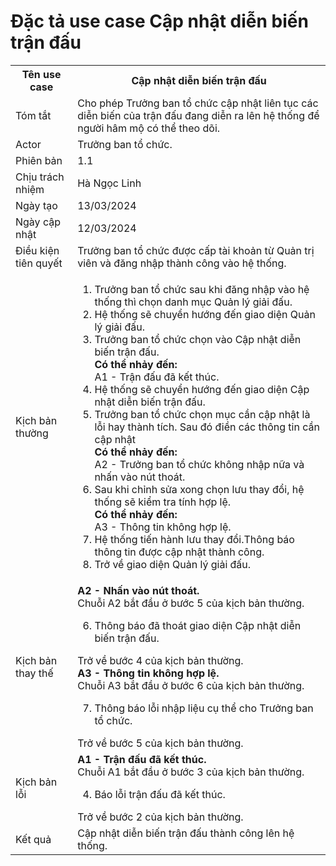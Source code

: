 # Đặc tả use case Cập nhật diễn biến trận đấu

<table>
    <tr>
        <th>Tên use case</th>
        <th>Cập nhật diễn biến trận đấu</th>
    </tr>
    <tr>
        <td>Tóm tắt</td>
        <td>Cho phép Trưởng ban tổ chức cập nhật liên tục các diễn biến của trận đấu đang diễn ra lên hệ thống để người hâm mộ có thể theo dõi.</td>
    </tr>
    <tr>
        <td>Actor</td>
        <td>Trưởng ban tổ chức.</td>
    </tr>
    <tr>
        <td>Phiên bản</td>
        <td>1.1</td>
    </tr>
    <tr>
        <td>Chịu trách nhiệm</td>
        <td>Hà Ngọc Linh</td>
    </tr>
    <tr>
        <td>Ngày tạo</td>
        <td>13/03/2024</td>
    </tr>
    <tr>
        <td>Ngày cập nhật</td>
        <td>12/03/2024</td>
    </tr>
    <tr>
        <td>Điều kiện tiên quyết</td>
        <td>Trưởng ban tổ chức được cấp tài khoản từ Quản trị viên và đăng nhập thành công vào hệ thống.</td>
    </tr>
    <tr>
        <td>Kịch bản thường</td>
        <td>
            <ol type="1">
                <li>Trưởng ban tổ chức sau khi đăng nhập vào hệ thống thì chọn danh mục Quản lý giải đấu.</li>
                <li>Hệ thống sẽ chuyển hướng đến giao diện Quản lý giải đấu.</li>
                <li>Trưởng ban tổ chức chọn vào Cập nhật diễn biến trận đấu.</li>
                    <b>Có thể nhảy đến:</b></br>
                    A1 - Trận đấu đã kết thúc.
                <li>Hệ thống sẽ chuyển hướng đến giao diện Cập nhật diễn biến trận đấu.</li>
                <li>Trưởng ban tổ chức chọn mục cần cập nhật là lỗi hay thành tích. Sau đó điền các thông tin cần cập nhật</li>
                    <b>Có thể nhảy đến:</b><br>
                    A2 - Trưởng ban tổ chức không nhập nữa và nhấn vào nút thoát.
                <li>Sau khi chỉnh sửa xong chọn lưu thay đổi, hệ thống sẽ kiểm tra tính hợp lệ.</li>
                    <b>Có thể nhảy đến:</b></br>
                    A3 - Thông tin không hợp lệ.
                <li>Hệ thống tiến hành lưu thay đổi.Thông báo thông tin được cập nhật thành công.</li>
                <li>Trở về giao diện Quản lý giải đấu.</li>
            </ol>
        </td> 
    </tr>
    <tr>
        <td>Kịch bản thay thế</td>
        <td>
            <b>A2 - Nhấn vào nút thoát.</b></br>
            Chuỗi A2 bắt đầu ở bước 5 của kịch bản thường.
            <ol type="1" start="6">
                <li>Thông báo đã thoát giao diện Cập nhật diễn biến trận đấu.</li>
            </ol>
            Trở về bước 4 của kịch bản thường.</br>
            <b>A3 - Thông tin không hợp lệ.</b></br>
            Chuỗi A3 bắt đầu ở bước 6 của kịch bản thường.</br>
            <ol type="1" start="7">
                <li>Thông báo lỗi nhập liệu cụ thể cho Trưởng ban tổ chức.</li>
            </ol>
            Trở về bước 5 của kịch bản thường.
        </td>
    </tr>
    <tr>
        <td>Kịch bản lỗi</td>
        <td>
            <b>A1 - Trận đấu đã kết thúc.</b></br>
            Chuỗi A1 bắt đầu ở bước 3 của kịch bản thường.</br>
            <ol type="1" start="4">
                <li>Báo lỗi trận đấu đã kết thúc.</li>
            </ol>
            Trở về bước 2 của kịch bản thường.
        </td>
    </tr>
    <tr>
        <td>Kết quả</td>
        <td>Cập nhật diễn biến trận đấu thành công lên hệ thống. </td>
    </tr>
</table>